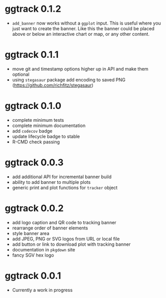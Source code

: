 # ggtrack 0.1.2

* `add_banner` now works without a `ggplot` input. This is useful where you just want to create the banner. Like this the banner could be placed above or below an interactive chart or map, or any other content.

# ggtrack 0.1.1

* move git and timestamp options higher up in API and make them optional
* using `stegasaur` package add encoding to saved PNG (https://github.com/richfitz/stegasaur)

# ggtrack 0.1.0

* complete minimum tests
* complete minimum documentation
* add `codecov` badge
* update lifecycle badge to stable
* R-CMD check passing

# ggtrack 0.0.3

* add additional API for incremental banner build
* ability to add banner to multiple plots
* generic print and plot functions for `tracker` object

# ggtrack 0.0.2

* add logo caption and QR code to tracking banner
* rearrange order of banner elements
* style banner area
* add JPEG, PNG or SVG logos from URL or local file
* add button or link to download plot with tracking banner
* documentation in `pkgdown` site
* fancy SGV hex logo

# ggtrack 0.0.1

* Currently a work in progress
